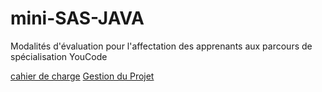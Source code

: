 # mini-SAS-JAVA
Modalités d'évaluation pour l'affectation des apprenants aux parcours de spécialisation YouCode

[cahier de charge](https://docs.google.com/document/d/1WRKxR1xPn9gTyANZIX2HPCdTnR4942Cez6eF-qQ4JGk/edit?usp=sharing)
[Gestion du Projet](https://trello.com/invite/b/IOgSlk3q/ATTI78a829dd928e884d9e5d2a1d7d8ac255F2903896/mini-sas-java)
